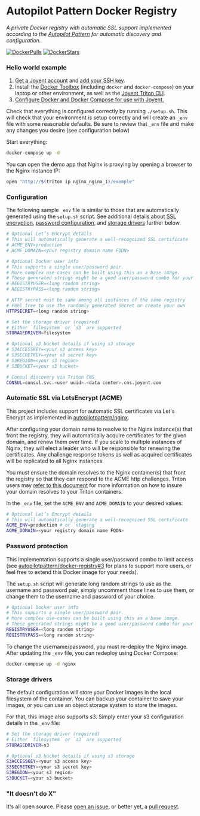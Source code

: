 Autopilot Pattern Docker Registry
=================================

*A private Docker registry with automatic SSL support implemented according to the [Autopilot Pattern](http://autopilotpattern.io/) for automatic discovery and configuration.*

[![DockerPulls](https://img.shields.io/docker/pulls/autopilotpattern/docker-registry.svg)](https://registry.hub.docker.com/u/autopilotpattern/docker-registry/)
[![DockerStars](https://img.shields.io/docker/stars/autopilotpattern/docker-registry.svg)](https://registry.hub.docker.com/u/autopilotpattern/docker-registry/)

### Hello world example

1. [Get a Joyent account](https://my.joyent.com/landing/signup/) and [add your SSH key](https://docs.joyent.com/public-cloud/getting-started).
1. Install the [Docker Toolbox](https://docs.docker.com/installation/mac/) (including `docker` and `docker-compose`) on your laptop or other environment, as well as the [Joyent Triton CLI](https://docs.joyent.com/public-cloud/api-access/cloudapi).
1. [Configure Docker and Docker Compose for use with Joyent.](https://docs.joyent.com/public-cloud/api-access/docker)

Check that everything is configured correctly by running `./setup.sh`. This will check that your environment is setup correctly and will create an `_env` file with some reasonable defaults. Be sure to review that `_env` file and make any changes you desire (see configuration below)

Start everything:

```bash
docker-compose up -d
```
You can open the demo app that Nginx is proxying by opening a browser to the Nginx instance IP:

```bash
open "http://$(triton ip nginx_nginx_1)/example"
```

### Configuration

The following sample `_env` file is similar to those that are automatically generated using the `setup.sh` script. See additional details about [SSL encryption](#automatic-ssl-via-letsencrypt-acme), [password configuration](#passwordprotection), and [storage drivers](#storage-drivers) further below.

```bash
# Optional Let’s Encrypt details
# This will automatically generate a well-recognized SSL certificate
# ACME_ENV=production
# ACME_DOMAIN=<your registry domain name FQDN>

# Optional Docker user info
# This supports a single user/password pair.
# More complex use-cases can be built using this as a base image.
# These generated strings might be a good user/password combo for your registry
# REGISTRYUSER=<long random string>
# REGISTRYPASS=<long random string>

# HTTP secret must be same among all instances of the same registry
# Feel free to use the randomly generated secret or create your own
HTTPSECRET=<long random string>

# Set the storage driver (required)
# Either `filesystem` or `s3` are supported
STORAGEDRIVER=filesystem

# Optional s3 bucket details if using s3 storage
# S3ACCESSKEY=<your s3 access key>
# S3SECRETKEY=<your s3 secret key>
# S3REGION=<your s3 region>
# S3BUCKET=<your s3 bucket>

# Consul discovery via Triton CNS
CONSUL=consul.svc.<user uuid>.<data center>.cns.joyent.com
```

### Automatic SSL via LetsEncrypt (ACME)

This project includes support for automatic SSL certificates via Let's Encrypt as implemented in [autopilotpattern/nginx](https://github.com/autopilotpattern/nginx).

After configuring your domain name to resolve to the Nginx instance(s) that front the registry, they will automatically acquire certificates for the given domain, and renew them over time. If you scale to multiple instances of Nginx, they will elect a leader who will be responsible for renewing the certificates.  Any challenge response tokens as well as acquired certificates will be replicated to all Nginx instances. 

You must ensure the domain resolves to the Nginx container(s) that front the registry so that they can respond to the ACME http challenges. Triton users may [refer to this document](https://docs.joyent.com/public-cloud/network/cns/faq#can-i-use-my-own-domain-name-with-triton-cns) for more information on how to insure your domain resolves to your Triton containers.

In the `_env` file, set the `ACME_ENV` and `ACME_DOMAIN` to your desired values:

```bash
# Optional Let’s Encrypt details
# This will automatically generate a well-recognized SSL certificate
ACME_ENV=production # or `staging`
ACME_DOMAIN=<your registry domain name FQDN>
```

### Password protection

This implementation supports a single user/password combo to limit access (see [autopilotpattern/docker-registry#3](https://github.com/autopilotpattern/docker-registry/issues/3) for plans to support more users, or feel free to extend this Docker image for your needs).

The `setup.sh` script will generate long random strings to use as the username and password pair, simply uncomment those lines to use them, or change them to the username and password of your choice.

```bash
# Optional Docker user info
# This supports a single user/password pair.
# More complex use-cases can be built using this as a base image.
# These generated strings might be a good user/password combo for your registry
REGISTRYUSER=<long random string>
REGISTRYPASS=<long random string>
```

To change the username/password, you must re-deploy the Nginx image. After updating the `_env` file, you can redeploy using Docker Compose:

```bash
docker-compose up -d nginx
```

### Storage drivers

The default configuration will store your Docker images in the local filesystem of the container. You can backup your container to save your images, or you can use an object storage system to store the images.

For that, this image also supports s3. Simply enter your s3 configuration details in the `_env` file:

```bash
# Set the storage driver (required)
# Either `filesystem` or `s3` are supported
STORAGEDRIVER=s3

# Optional s3 bucket details if using s3 storage
S3ACCESSKEY=<your s3 access key>
S3SECRETKEY=<your s3 secret key>
S3REGION=<your s3 region>
S3BUCKET=<your s3 bucket>
```

### "It doesn't do X"

It's all open source. Please [open an issue](https://github.com/autopilotpattern/docker-registry/issues), or better yet, a [pull request](https://github.com/autopilotpattern/docker-registry/pulls).